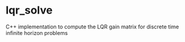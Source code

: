 # lqr_solve
C++ implementation to compute the LQR gain matrix for discrete time infinite horizon problems
